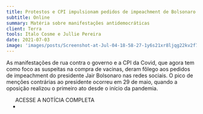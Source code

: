 ```yaml
---
title: Protestos e CPI impulsionam pedidos de impeachment de Bolsonaro nas redes sociais
subtitle: Online
summary: Matéria sobre manifestações antidemocráticas
client: Terra
tools: Italo Cosme e Jullie Pereira
date: 2021-07-03
image: 'images/posts/Screenshot-at-Jul-04-18-58-27-1y6s21xr8ljqg22kv2f7zq56wskblk7tkmu2jsz3mquc.png'
---
```


As manifestações de rua contra o governo e a CPI da Covid, que agora tem como foco as suspeitas na compra de vacinas, deram fôlego aos pedidos de impeachment do presidente Jair Bolsonaro nas redes sociais. O pico de menções contrárias ao presidente ocorreu em 29 de maio, quando a oposição realizou o primeiro ato desde o início da pandemia.

<div class="post__share"><ul class="share__list list-reset">ACESSE A NOTÍCIA COMPLETA<li class="share__item" style="margin-left: 10px"><a class="share__link share__facebook" style="background: #fa5657" href="https://www.terra.com.br/noticias/protestos-e-cpi-impulsionam-pedidos-de-impeachment-de-bolsonaro-nas-redes-sociais,4ec93cf850be2f9f1b190ee4b95aa032j7qe57hn.html 
onclick=window.open(this.href, 'pop-up', 'left=20,top=20,width=500,height=500,toolbar=1,resizable=0'); return false;" title="Link" rel="nofollow"><i class="fa-solid fa-link"></i></a></li></ul></div>
<!-- <div class="gallery-box"><div class="gallery"><img src="/clipping/images/example-1.jpg" loading="lazy" alt="Project"><img src="/clipping/images/example-2.jpg" loading="lazy" alt="Project"></div><em>Gallery / <a href="https://www.freepik.com/" target="_blank">Freepic</a></em></div> -->